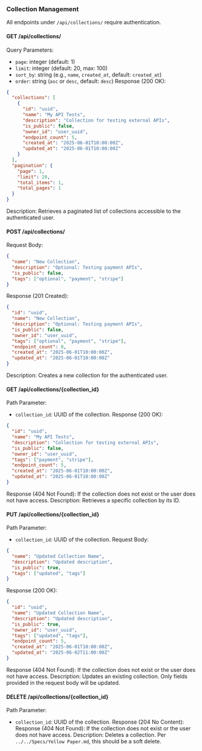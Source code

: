 ### Collection Management

All endpoints under `/api/collections/` require authentication.

#### GET /api/collections/
Query Parameters:
- `page`: integer (default: 1)
- `limit`: integer (default: 20, max: 100)
- `sort_by`: string (e.g., `name`, `created_at`, default: `created_at`)
- `order`: string (`asc` or `desc`, default: `desc`)
Response (200 OK):
```json
{
  "collections": [
    {
      "id": "uuid",
      "name": "My API Tests",
      "description": "Collection for testing external APIs",
      "is_public": false,
      "owner_id": "user_uuid",
      "endpoint_count": 5,
      "created_at": "2025-06-01T10:00:00Z",
      "updated_at": "2025-06-01T10:00:00Z"
    }
  ],
  "pagination": {
    "page": 1,
    "limit": 20,
    "total_items": 1,
    "total_pages": 1
  }
}
```
Description: Retrieves a paginated list of collections accessible to the authenticated user.

#### POST /api/collections/
Request Body:
```json
{
  "name": "New Collection",
  "description": "Optional: Testing payment APIs",
  "is_public": false,
  "tags": ["optional", "payment", "stripe"]
}
```
Response (201 Created):
```json
{
  "id": "uuid",
  "name": "New Collection",
  "description": "Optional: Testing payment APIs",
  "is_public": false,
  "owner_id": "user_uuid",
  "tags": ["optional", "payment", "stripe"],
  "endpoint_count": 0,
  "created_at": "2025-06-01T10:00:00Z",
  "updated_at": "2025-06-01T10:00:00Z"
}
```
Description: Creates a new collection for the authenticated user.

#### GET /api/collections/{collection_id}
Path Parameter:
- `collection_id`: UUID of the collection.
Response (200 OK):
```json
{
  "id": "uuid",
  "name": "My API Tests",
  "description": "Collection for testing external APIs",
  "is_public": false,
  "owner_id": "user_uuid",
  "tags": ["payment", "stripe"],
  "endpoint_count": 5,
  "created_at": "2025-06-01T10:00:00Z",
  "updated_at": "2025-06-01T10:00:00Z"
}
```
Response (404 Not Found): If the collection does not exist or the user does not have access.
Description: Retrieves a specific collection by its ID.

#### PUT /api/collections/{collection_id}
Path Parameter:
- `collection_id`: UUID of the collection.
Request Body:
```json
{
  "name": "Updated Collection Name",
  "description": "Updated description",
  "is_public": true,
  "tags": ["updated", "tags"]
}
```
Response (200 OK):
```json
{
  "id": "uuid",
  "name": "Updated Collection Name",
  "description": "Updated description",
  "is_public": true,
  "owner_id": "user_uuid",
  "tags": ["updated", "tags"],
  "endpoint_count": 5,
  "created_at": "2025-06-01T10:00:00Z",
  "updated_at": "2025-06-02T11:00:00Z"
}
```
Response (404 Not Found): If the collection does not exist or the user does not have access.
Description: Updates an existing collection. Only fields provided in the request body will be updated.

#### DELETE /api/collections/{collection_id}
Path Parameter:
- `collection_id`: UUID of the collection.
Response (204 No Content):
Response (404 Not Found): If the collection does not exist or the user does not have access.
Description: Deletes a collection. Per `../../Specs/Yellow Paper.md`, this should be a soft delete.
